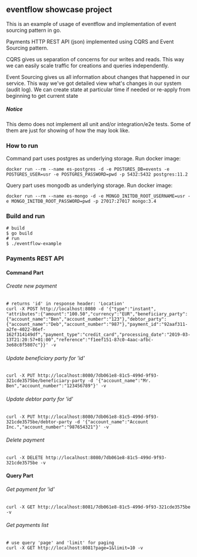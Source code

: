 ## eventflow showcase project
This is an example of usage of eventflow and implementation of event sourcing pattern in go.

Payments HTTP REST API (json) implemented using CQRS and Event Sourcing pattern.

CQRS gives us separation of concerns for our writes and reads. 
This way we can easily scale traffic for creations and queries independently.

Event Sourcing gives us all information about changes that happened in our service.
This way we've got detailed view what's changes in our system (audit log). 
We can create state at particular time if needed or re-apply from beginning to get current state

##### Notice
This demo does not implement all unit and/or integration/e2e tests. 
Some of them are just for showing of how the may look like. 

### How to run
Command part uses postgres as underlying storage.
Run docker image:
```
docker run --rm --name es-postgres -d -e POSTGRES_DB=events -e POSTGRES_USER=usr -e POSTGRES_PASSWORD=pwd -p 5432:5432 postgres:11.2
```

Query part uses mongodb as underlying storage.
Run docker image:
```
docker run --rm --name es-mongo -d -e MONGO_INITDB_ROOT_USERNAME=usr -e MONGO_INITDB_ROOT_PASSWORD=pwd -p 27017:27017 mongo:3.4
```

### Build and run
````
# build
$ go build
# run 
$ ./eventflow-example
````


### Payments REST API

#### Command Part

###### Create new payment
```
# returns 'id' in response header: 'Location'
curl -X POST http://localhost:8080 -d '{"type":"instant", "attributes":{"amount":"100.50","currency":"EUR","beneficiary_party":{"account_name":"Ben","account_number":"123"},"debtor_party":{"account_name":"Deb","account_number":"987"},"payment_id":"92aaf311-a2fe-4022-86ef-162f314149df","payment_type":"credit_card","processing_date":"2019-03-13T21:20:57+01:00","reference":"f1eef151-87c0-4aac-afbc-3e68c8f5807c"}}' -v
```
###### Update beneficiary party for 'id'
```
curl -X PUT http://localhost:8080/7db061e8-81c5-499d-9f93-321cde3575be/beneficiary-party -d '{"account_name":"Mr. Ben","account_number":"123456789"}' -v
```

###### Update debtor party for 'id'
```
curl -X PUT http://localhost:8080/7db061e8-81c5-499d-9f93-321cde3575be/debtor-party -d '{"account_name":"Account Inc.","account_number":"987654321"}' -v
```

###### Delete payment
```
curl -X DELETE http://localhost:8080/7db061e8-81c5-499d-9f93-321cde3575be -v
```

#### Query Part
###### Get payment for 'id'
```
curl -X GET http://localhost:8081/7db061e8-81c5-499d-9f93-321cde3575be -v
```
###### Get payments list
```
# use query 'page' and 'limit' for paging
curl -X GET http://localhost:8081?page=1&limit=10 -v
```

